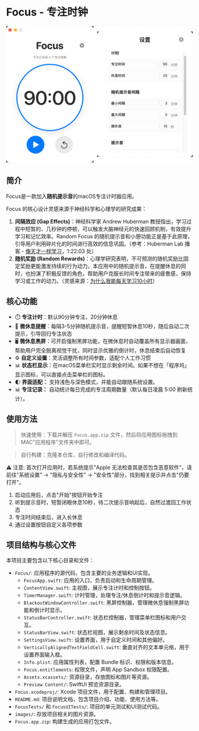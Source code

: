 # Focus - 专注时钟

![Focus应用界面](images/image.png)

## 简介

Focus是一款加入**随机提示音**的macOS专注计时器应用。

Focus 的核心设计灵感来源于神经科学和心理学的研究成果：
1.  **间隔效应 (Gap Effects)**：神经科学家 Andrew Huberman 教授指出，学习过程中短暂的、几秒钟的停顿，可以触发大脑神经元的快速回顾机制，有效提升学习和记忆效率。Random Focus 的随机提示音和小憩功能正是基于此原理，引导用户利用碎片化的时间进行高效的信息巩固。（参考：Huberman Lab 播客 - [像天才一样学习](https://www.bilibili.com/video/BV1BopsenEaW/?share_source=copy_web&vd_source=80067a9d068c4c06488f9be7364e3539)，1:22:03 处）
2.  **随机奖励 (Random Rewards)**：心理学研究表明，不可预测的随机奖励比固定奖励更能激发持续的行为动力。本应用中的随机提示音，在提醒休息的同时，也扮演了积极反馈的角色，帮助用户克服长时间专注带来的疲惫感，保持学习或工作的动力。（灵感来源：[为什么我能每天学习10小时](https://www.bilibili.com/video/BV1naLozQEBq/?share_source=copy_web&vd_source=80067a9d068c4c06488f9be7364e3539)）
## 核心功能

- ⏱️ **专注计时**：默认90分钟专注，20分钟休息
- 🔔 **微休息提醒**：每隔3-5分钟随机提示音，提醒短暂休息10秒，随后自动二次提示，引导回归专注状态
- 🖥️ **微休息黑屏**：可开启强制黑屏功能，在微休息时自动覆盖所有显示器画面，帮助用户完全脱离视觉干扰，同时显示优雅的倒计时，休息结束后自动恢复
- ⚙️ **自定义设置**：灵活调整所有时间参数，适配个人工作习惯
- 📊 **状态栏显示**：在macOS菜单栏实时显示剩余时间。如果不想在「程序坞」显示图标，可以直接点击菜单栏的图标。
- 🌓 **界面适配：** 支持浅色与深色模式，并能自动跟随系统设置。
- 📊 **专注记录：** 自动统计每日完成的专注周期数量（默认每日凌晨 5:00 刷新统计）。

## 使用方法
> 快速使用：下载并解压 `Focus.app.zip` 文件，然后将应用图标拖拽到 MAC"应用程序"文件夹中即可。

> 自行构建：克隆本仓库，自行修改和编译代码。

⚠️ 注意: 首次打开应用时，若系统提示"Apple 无法检查其是否包含恶意软件"，请前往"系统设置" -> "隐私与安全性" -> "安全性"部分，找到相关提示并点击"仍要打开"。

1. 启动应用后，点击"开始"按钮开始专注
2. 听到提示音时，短暂闭眼休息10秒，待二次提示音响起后，自然过渡回工作状态
3. 专注时间结束后，进入长休息
4. 通过设置按钮自定义各项参数


## 项目结构与核心文件

本项目主要包含以下核心目录和文件：

- `Focus/`: 应用程序的源代码，包含主要的业务逻辑和UI实现。
  - `FocusApp.swift`: 应用的入口，负责启动和生命周期管理。
  - `ContentView.swift`: 主视图，展示专注计时和控制按钮。
  - `TimerManager.swift`: 计时管理，处理专注/休息倒计时和提示音逻辑。
  - `BlackoutWindowController.swift`: 黑屏控制器，管理微休息强制黑屏功能和倒计时显示。
  - `StatusBarController.swift`: 状态栏控制器，管理菜单栏图标和用户交互。
  - `StatusBarView.swift`: 状态栏视图，展示剩余时间及状态信息。
  - `SettingsView.swift`: 设置界面，用于自定义时间和其他偏好。
  - `VerticallyAlignedTextFieldCell.swift`: 垂直对齐的文本单元格，用于设置界面输入框。
  - `Info.plist`: 应用属性列表，配置 Bundle 标识、权限和版本信息。
  - `Focus.entitlements`: 权限文件，声明 App Sandbox 权限配置。
  - `Assets.xcassets/`: 资源目录，存放图标和图片等资源。
  - `Preview Content/`: SwiftUI 预览资源目录。
- `Focus.xcodeproj/`: Xcode 项目文件，用于配置、构建和管理项目。
- `README.md`: 项目说明文档，包含项目介绍、功能、使用方法等。
- `FocusTests/` 和 `FocusUITests/`: 项目的单元测试和UI测试代码。
- `images/`: 存放项目相关的图片资源。
- `Focus.app.zip`: 构建生成的应用打包文件。

